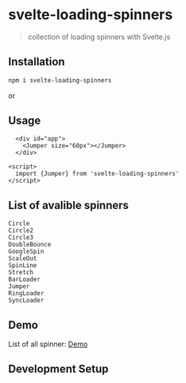 # svelte-loading-spinners

> collection of loading spinners with Svelte.js

## Installation

```bash
npm i svelte-loading-spinners
```

or

## Usage

```svelte
  <div id="app">
    <Jumper size="60px"></Jumper>
  </div>

<script>
  import {Jumper} from 'svelte-loading-spinners'
</script>
```

## List of avalible spinners

```
Circle
Circle2
Circle3
DoubleBounce
GoogleSpin
ScaleOut
SpinLine
Stretch
BarLoader
Jumper
RingLoader
SyncLoader
```

## Demo

List of all spinner: [Demo](https://schum123.github.io/svelte-loading-spinners/)

## Development Setup
